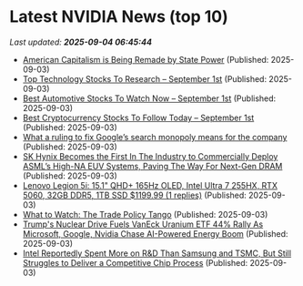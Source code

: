 # Latest NVIDIA News (top 10)
_Last updated: **2025-09-04 06:45:44**_

- [American Capitalism is Being Remade by State Power](https://www.counterpunch.org/2025/09/03/american-capitalism-is-being-remade-by-state-power/) (Published: 2025-09-03)
- [Top Technology Stocks To Research – September 1st](https://www.etfdailynews.com/2025/09/03/top-technology-stocks-to-research-september-1st/) (Published: 2025-09-03)
- [Best Automotive Stocks To Watch Now – September 1st](https://www.etfdailynews.com/2025/09/03/best-automotive-stocks-to-watch-now-september-1st/) (Published: 2025-09-03)
- [Best Cryptocurrency Stocks To Follow Today – September 1st](https://www.etfdailynews.com/2025/09/03/best-cryptocurrency-stocks-to-follow-today-september-1st/) (Published: 2025-09-03)
- [What a ruling to fix Google’s search monopoly means for the company](https://www.thestar.com.my/tech/tech-news/2025/09/03/what-a-ruling-to-fix-googles-search-monopoly-means-for-the-company) (Published: 2025-09-03)
- [SK Hynix Becomes the First In The Industry to Commercially Deploy ASML’s High-NA EUV Systems, Paving The Way For Next-Gen DRAM](https://wccftech.com/sk-hynix-becomes-the-first-in-the-industry-to-deploy-asml-high-na-euv-systems/) (Published: 2025-09-03)
- [Lenovo Legion 5i: 15.1" QHD+ 165Hz OLED, Intel Ultra 7 255HX, RTX 5060, 32GB DDR5, 1TB SSD $1199.99 (1 replies)](https://slickdeals.net/f/18576721-lenovo-legion-5i-15-1-qhd-165hz-oled-intel-ultra-7-255hx-rtx-5060-32gb-ddr5-1tb-ssd-1199-99) (Published: 2025-09-03)
- [What to Watch: The Trade Policy Tango](http://wwd.com/business-news/government-trade/trade-policy-uncertainty-fashion-impact-1238038509/) (Published: 2025-09-03)
- [Trump's Nuclear Drive Fuels VanEck Uranium ETF 44% Rally As Microsoft, Google, Nvidia Chase AI-Powered Energy Boom](https://biztoc.com/x/3f391679c2b77c0a) (Published: 2025-09-03)
- [Intel Reportedly Spent More on R&D Than Samsung and TSMC, But Still Struggles to Deliver a Competitive Chip Process](https://wccftech.com/intel-reportedly-spent-more-on-rd-than-samsung-and-tsmc/) (Published: 2025-09-03)
